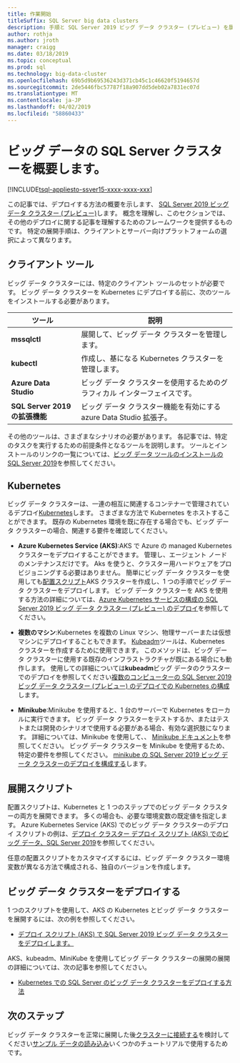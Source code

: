 ```yaml
---
title: 作業開始
titleSuffix: SQL Server big data clusters
description: 手順と SQL Server 2019 ビッグ データ クラスター (プレビュー) を展開するためのリソースについて説明します。
author: rothja
ms.author: jroth
manager: craigg
ms.date: 03/18/2019
ms.topic: conceptual
ms.prod: sql
ms.technology: big-data-cluster
ms.openlocfilehash: 69b5d9b69536243d371cb45c1c46620f5194657d
ms.sourcegitcommit: 2de5446fbc57787f18a907dd5deb02a7831ec07d
ms.translationtype: MT
ms.contentlocale: ja-JP
ms.lasthandoff: 04/02/2019
ms.locfileid: "58860433"
---
```

# <a name="get-started-with-sql-server-big-data-clusters"></a>ビッグ データの SQL Server クラスターを概要します。

[!INCLUDE[tsql-appliesto-ssver15-xxxx-xxxx-xxx](../includes/tsql-appliesto-ssver15-xxxx-xxxx-xxx.md)]

この記事では、デプロイする方法の概要を示します、 [SQL Server 2019 ビッグ データ クラスター (プレビュー)](big-data-cluster-overview.md)します。 概念を理解し、このセクションでは、その他のデプロイに関する記事を理解するためのフレームワークを提供するものです。 特定の展開手順は、クライアントとサーバー向けプラットフォームの選択によって異なります。

## <a id="tools"></a> クライアント ツール

ビッグ データ クラスターには、特定のクライアント ツールのセットが必要です。 ビッグ データ クラスターを Kubernetes にデプロイする前に、次のツールをインストールする必要があります。

| ツール | 説明 |
|---|---|
| **mssqlctl** | 展開して、ビッグ データ クラスターを管理します。 |
| **kubectl** | 作成し、基になる Kubernetes クラスターを管理します。 |
| **Azure Data Studio** | ビッグ データ クラスターを使用するためのグラフィカル インターフェイスです。 |
| **SQL Server 2019 の拡張機能** | ビッグ データ クラスター機能を有効にする azure Data Studio 拡張子。 |

その他のツールは、さまざまなシナリオの必要があります。 各記事では、特定のタスクを実行するための前提条件となるツールを説明します。 ツールとインストールのリンクの一覧については、[ビッグ データ ツールのインストールの SQL Server 2019](deploy-big-data-tools.md)を参照してください。

## <a name="kubernetes"></a>Kubernetes

ビッグ データ クラスターは、一連の相互に関連するコンテナーで管理されているデプロイ[Kubernetes](https://kubernetes.io/docs/home)します。 さまざまな方法で Kubernetes をホストすることができます。 既存の Kubernetes 環境を既に存在する場合でも、ビッグ データ クラスターの場合、関連する要件を確認してください。

- **Azure Kubernetes Service (AKS)**:AKS で Azure の managed Kubernetes クラスターをデプロイすることができます。 管理し、エージェント ノードのメンテナンスだけです。 Aks を使うと、クラスター用ハードウェアをプロビジョニングする必要はありません。 簡単にビッグ データ クラスターを使用しても[配置スクリプト](quickstart-big-data-cluster-deploy.md)AKS クラスターを作成し、1 つの手順でビッグ データ クラスターをデプロイします。 ビッグ データ クラスターを AKS を使用する方法の詳細については、[Azure Kubernetes サービスの構成の SQL Server 2019 ビッグ データ クラスター (プレビュー) のデプロイ](deploy-on-aks.md)を参照してください。

- **複数のマシン**:Kubernetes を複数の Linux マシン、物理サーバーまたは仮想マシンにデプロイすることもできます。 [Kubeadm](https://kubernetes.io/docs/setup/independent/create-cluster-kubeadm/)ツールは、Kubernetes クラスターを作成するために使用できます。 このメソッドは、ビッグ データ クラスターに使用する既存のインフラストラクチャが既にある場合にも動作します。 使用しての詳細については**kubeadm**ビッグ データのクラスターでのデプロイを参照してください[複数のコンピューターの SQL Server 2019 ビッグ データ クラスター (プレビュー) のデプロイでの Kubernetes の構成](deploy-with-kubeadm.md)します。

- **Minikube**:Minikube を使用すると、1 台のサーバーで Kubernetes をローカルに実行できます。 ビッグ データ クラスターをテストするか、またはテストまたは開発のシナリオで使用する必要がある場合、有効な選択肢になります。 詳細については、Minikube を使用して、、 [Minikube ドキュメント](https://kubernetes.io/docs/setup/minikube/)を参照してください。 ビッグ データ クラスターを Minikube を使用するため、特定の要件を参照してください。 [minikube の SQL Server 2019 ビッグ データ クラスターのデプロイを構成する](deploy-on-minikube.md)します。

## <a name="deployment-scripts"></a>展開スクリプト

配置スクリプトは、Kubernetes と 1 つのステップでのビッグ データ クラスターの両方を展開できます。 多くの場合も、必要な環境変数の既定値を指定します。 Azure Kubernetes Service (AKS) でのビッグ データ クラスターのデプロイ スクリプトの例は、[デプロイ クラスター デプロイ スクリプト (AKS) でのビッグ データ、SQL Server 2019](quickstart-big-data-cluster-deploy.md)を参照してください。

任意の配置スクリプトをカスタマイズするには、ビッグ データ クラスター環境変数が異なる方法で構成される、独自のバージョンを作成します。

## <a name="deploy-a-big-data-cluster"></a>ビッグ データ クラスターをデプロイする

1 つのスクリプトを使用して、AKS の Kubernetes とビッグ データ クラスターを展開するには、次の例を参照してください。

- [デプロイ スクリプト (AKS) で SQL Server 2019 ビッグ データ クラスターをデプロイします。](quickstart-big-data-cluster-deploy.md)

AKS、kubeadm、MiniKube を使用してビッグ データ クラスターの展開の展開の詳細については、次の記事を参照してください。

- [Kubernetes での SQL Server のビッグ データ クラスターをデプロイする方法](deployment-guidance.md)

## <a name="next-steps"></a>次のステップ

ビッグ データ クラスターを正常に展開した後[クラスターに接続する](connect-to-big-data-cluster.md)を検討してください[サンプル データの読み込み](tutorial-load-sample-data.md)いくつかのチュートリアルで使用するためです。